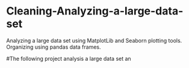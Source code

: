 # Cleaning-Analyzing-a-large-data-set
Analyzing a large data set using MatplotLib and Seaborn plotting tools. Organizing using pandas data frames.

#The following project analysis a large data set an
